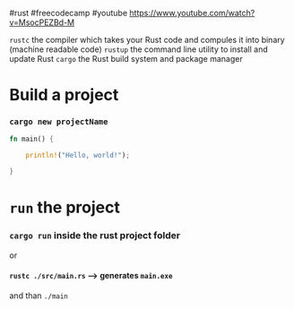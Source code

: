 #rust #freecodecamp #youtube 
https://www.youtube.com/watch?v=MsocPEZBd-M


`rustc` the compiler which takes your Rust code and compules it into binary (machine readable code)
`rustup` the command line utility to install and update Rust
`cargo` the Rust build system and package manager


# Build a project
### `cargo new projectName`

```rust
fn main() {

    println!("Hello, world!");

}
```

# `run` the project
### `cargo run` inside the rust project folder

or

#### `rustc ./src/main.rs`  --> generates `main.exe` 
and than  `./main`





